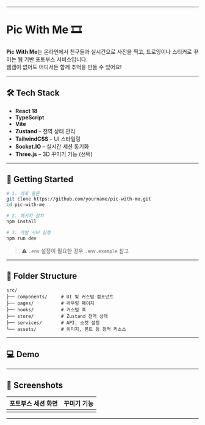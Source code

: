 
---

# Pic With Me 🎞️

**Pic With Me**는 온라인에서 친구들과 실시간으로 사진을 찍고, 드로잉이나 스티커로 꾸미는 웹 기반 포토부스 서비스입니다.  
웹캠이 없어도 어디서든 함께 추억을 만들 수 있어요!

---

## 🛠 Tech Stack

- **React 18**
- **TypeScript**
- **Vite**
- **Zustand** – 전역 상태 관리
- **TailwindCSS** – UI 스타일링
- **Socket.IO** – 실시간 세션 동기화
- **Three.js** – 3D 꾸미기 기능 (선택)

---

## 🚀 Getting Started

```bash
# 1. 레포 클론
git clone https://github.com/yourname/pic-with-me.git
cd pic-with-me

# 2. 패키지 설치
npm install

# 3. 개발 서버 실행
npm run dev
````

> ⚠️ `.env` 설정이 필요한 경우 `.env.example` 참고

---

## 📁 Folder Structure

```
src/
├── components/     # UI 및 커스텀 컴포넌트
├── pages/          # 라우팅 페이지
├── hooks/          # 커스텀 훅
├── store/          # Zustand 전역 상태
├── services/       # API, 소켓 설정
└── assets/         # 이미지, 폰트 등 정적 리소스
```

---

## 💻 Demo



---

## 📸 Screenshots

| 포토부스 세션 화면                           | 꾸미기 기능                            |
| ------------------------------------ | --------------------------------- |
|  |  |

---

